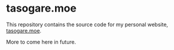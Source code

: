 # tasogare.moe

This repository contains the source code for my personal website, [tasogare.moe](https://tasogare.moe/).

More to come here in future.